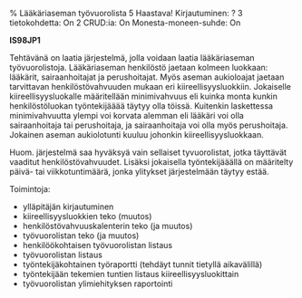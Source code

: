 % Lääkäriaseman työvuorolista
<arvosanamaksimi>5</arvosanamaksimi>
<vaikeustaso>Haastava!</vaikeustaso>
<comment>
Kirjautuminen:        ?
3 tietokohdetta:      On
2 CRUD:ia:            On
Monesta-moneen-suhde: On
</comment>

**IS98JP1**

Tehtävänä on laatia järjestelmä, jolla voidaan laatia lääkäriaseman
työvuorolistoja. Lääkäriaseman henkilöstö jaetaan kolmeen luokkaan: lääkärit,
sairaanhoitajat ja perushoitajat. Myös aseman aukioloajat jaetaan
tarvittavan henkilöstövahvuuden mukaan eri kiireellisyysluokkiin.
Jokaiselle kiireellisyysluokalle määritellään minimivahvuus eli kuinka monta
kunkin henkilöstöluokan työntekijääää täytyy olla töissä. Kuitenkin laskettessa
minimivahvuutta ylempi voi korvata alemman eli lääkäri voi olla
sairaanhoitaja tai perushoitaja, ja sairaanhoitaja voi olla myös
perushoitaja. Jokainen aseman aukiolotunti kuuluu johonkin
kiireellisyysluokkaan.

Huom. järjestelmä saa hyväksyä vain sellaiset tyvuorolistat, jotka täyttävät
vaaditut henkilöstövahvuudet. Lisäksi jokaisella työntekijääällä on määritelty
päivä- tai viikkotuntimäärä, jonka ylitykset järjestelmään täytyy estää.

Toimintoja:

- ylläpitäjän kirjautuminen
- kiireellisyysluokkien teko (muutos)
- henkilöstövahvuuskalenterin teko (ja muutos)
- työvuorolistan teko (ja muutos)
- henkilöökohtaisen työvuorolistan listaus
- työvuorolistan listaus
- työntekijäkohtainen työraportti (tehdäyt tunnit tietyllä aikavälillä)
- työntekijään tekemien tuntien listaus kiireellisyysluokittain
- työvuorolistan ylimiehityksen raportointi


